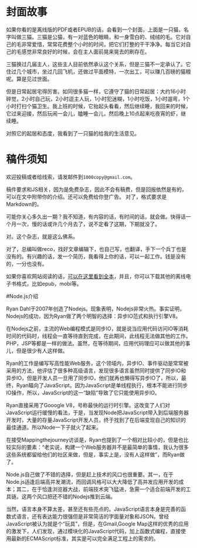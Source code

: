 # 封面故事

如果你看的是离线版的PDF或者EPUB的话，会看到一个封面，上面是一只猫，名字叫做三猫。三猫是公猫，有一对蓝色的眼睛，和一身雪白的、绒绒的毛。它对自己的毛非常爱惜，常常花费整个小时的时间，把它们打整的干干净净。每当它对自己的毛感觉非常良好的时候，会在主人面前晃来晃去的刷存在。

三猫换过几届主人，这些主人目前依然承认这个关系，但是三猫不一定承认了。它住过几个城市，坐过几回飞机，还做过平面模特，一次出工，可以赚几百磅的猫粮呢。算是见过世面。

但是日常起居宅得厉害。如同很多猫一样，它遵守了猫的日常起居：大约16小时碎觉，2小时自己玩，2小时逗主人玩，1小时犯迷糊，1小时吃饭，1小时遛弯，1个小时打扫个猫卫生。我上班的时候，它抬起头看看，然后继续睡，我回来的时候，它过来迎接，然后玩闹一会儿，瞌睡一会儿，然后晚上10点起来吃夜宵的虾，继续睡。

对照它的起居和态度，我看到了一只猫的给我的生活意见。

# 稿件须知

欢迎投稿或者给线索，请发邮件到`1000copy@gmail.com`。

稿件要求和JS相关，因为是免费杂志，因此不会有稿费，但是回报依然是有的，可以在文中附带你的介绍。还可以免费给你登广告。
对了，格式要求是Markdown的。

可能你关心多久出一期？我不知道，有内容的话，有时间的话，就会做。快得话一个月一次，慢的话或许几个月去了，说不定看了这期，下期就没了。

对。这个杂志，就是这么佛系。

对了，总编叫做reco，找好文章编辑下，也自己写，也翻译，手下一个兵丁也是没有的。有兴趣的话，发一个简历，我看得上你的话，可以一起工作。钱是没有的，一分也没有。

如果你喜欢网站阅读的话，[可以在这里看到全本](https://legacy.gitbook.com/book/1000copy/javascriptmagazine/)，并且，你可以下载其他的离线电子书格式，比如epub，mobi等。

#Node.js介绍

Ryan Dahl于2007年创造了Nodejs。现象表明，Nodejs非常火热。事实证明，Nodejs的成功，因为Ryan做了两个明智的选择：异步IO范式和执行引擎V8。

在Nodejs之前，主流的Web编程模式是同步IO，就是说当应用代码访问IO等消耗时间的代码时，线程会一直等待直到完成，在此期间，此线程无法做其他的工作。PHP，JSP等都是一样的做法。虽然，在等待期间，应用代码理应可以做其他的事儿，但是很少有人这样做。

Ryan的工作是编写写高性能Web服务，这个领域内，异步IO、事件驱动是常常被采用的方法，他评估了很多种高级语言，发现很多语言虽然同时提供了同步IO和异步IO，但是开发人员一旦用了同步IO，他们就再也懒得写异步IO了，所以，最终，Ryan瞄向了JavaScript。因为JavaScript是单线程执行，根本不能进行同步IO操作，所以，JavaScript的这一“缺陷”导致了它只能使用异步IO。

Ryan直接采用了Gooogle V8，号称最快的运行时引擎。这改变了人们对JavaScript运行缓慢的看法，于是，当发现Node把JavaScript带入到后端服务器开发时，大量的存量JavaScript开发人员，终于找到了在后端变现自己的知识的最佳通道。所以Node一下子就火了起来。

在接受Mappingthejourney访谈是，Ryan也提到了一个相对比较小的，但是也比较实际的要素：“老实说，构建一个Web服务器并不是最简单的事情，我认为很多这些系统都留给他们的社区来做，但是，事实上是，没有人这样做”，而Ryan做了。

Node.js自己做了不错的选择，但是赶上技术的风口也很重要。其一，在于Node.js适逢后端高并发潮流，而回调风格可以大大降低了高并发应用开发的成本；其二，在于恰逢浏览器大战，前端技术突飞猛进，急需一个适合前端开发的工具链。这两个风口把还不错的Nodejs推到云端。

当然，语言本身不算太差，甚至还有些亮点的。JavaScript语言本身是完善的函数式语言，还有表达能力很强但是非常简洁的字面量对象和JSON。曾经JavaScript被认为就是个“玩具”，但是，在Gmail,Google Map这样的优秀的应用的激发下，人们发现，通过模块化的JavaScript代码，加上函数式编程，直接使用最新的ECMAScript标准，其实是可以完全满足工程上的需求的。


